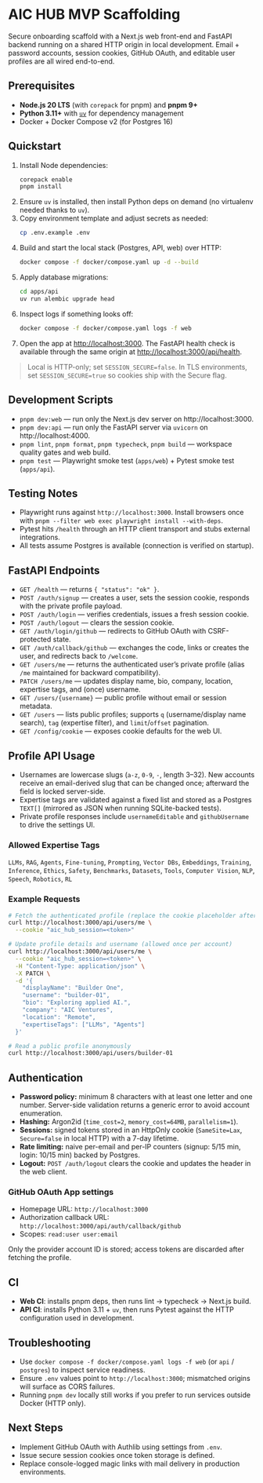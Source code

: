 # AIC HUB MVP Scaffolding

Secure onboarding scaffold with a Next.js web front-end and FastAPI backend running on a shared HTTP origin in local development. Email + password accounts, session cookies, GitHub OAuth, and editable user profiles are all wired end-to-end.

## Prerequisites
- **Node.js 20 LTS** (with `corepack` for pnpm) and **pnpm 9+**
- **Python 3.11+** with [`uv`](https://github.com/astral-sh/uv) for dependency management
- Docker + Docker Compose v2 (for Postgres 16)

## Quickstart
1. Install Node dependencies:
   ```bash
   corepack enable
   pnpm install
   ```
2. Ensure `uv` is installed, then install Python deps on demand (no virtualenv needed thanks to `uv`).
3. Copy environment template and adjust secrets as needed:
   ```bash
   cp .env.example .env
   ```
4. Build and start the local stack (Postgres, API, web) over HTTP:
   ```bash
   docker compose -f docker/compose.yaml up -d --build
   ```
5. Apply database migrations:
   ```bash
   cd apps/api
   uv run alembic upgrade head
   ```
6. Inspect logs if something looks off:
   ```bash
   docker compose -f docker/compose.yaml logs -f web
   ```
7. Open the app at [http://localhost:3000](http://localhost:3000). The FastAPI health check is available through the same origin at [http://localhost:3000/api/health](http://localhost:3000/api/health).

> Local is HTTP-only; set `SESSION_SECURE=false`. In TLS environments, set `SESSION_SECURE=true` so cookies ship with the Secure flag.

## Development Scripts
- `pnpm dev:web` — run only the Next.js dev server on http://localhost:3000.
- `pnpm dev:api` — run only the FastAPI server via `uvicorn` on http://localhost:4000.
- `pnpm lint`, `pnpm format`, `pnpm typecheck`, `pnpm build` — workspace quality gates and web build.
- `pnpm test` — Playwright smoke test (`apps/web`) + Pytest smoke test (`apps/api`).

## Testing Notes
- Playwright runs against `http://localhost:3000`. Install browsers once with `pnpm --filter web exec playwright install --with-deps`.
- Pytest hits `/health` through an HTTP client transport and stubs external integrations.
- All tests assume Postgres is available (connection is verified on startup).

## FastAPI Endpoints
- `GET /health` — returns `{ "status": "ok" }`.
- `POST /auth/signup` — creates a user, sets the session cookie, responds with the private profile payload.
- `POST /auth/login` — verifies credentials, issues a fresh session cookie.
- `POST /auth/logout` — clears the session cookie.
- `GET /auth/login/github` — redirects to GitHub OAuth with CSRF-protected state.
- `GET /auth/callback/github` — exchanges the code, links or creates the user, and redirects back to `/welcome`.
- `GET /users/me` — returns the authenticated user’s private profile (alias `/me` maintained for backward compatibility).
- `PATCH /users/me` — updates display name, bio, company, location, expertise tags, and (once) username.
- `GET /users/{username}` — public profile without email or session metadata.
- `GET /users` — lists public profiles; supports `q` (username/display name search), `tag` (expertise filter), and `limit`/`offset` pagination.
- `GET /config/cookie` — exposes cookie defaults for the web UI.

## Profile API Usage

- Usernames are lowercase slugs (`a-z`, `0-9`, `-`, length 3–32). New accounts receive an email-derived slug that can be changed once; afterward the field is locked server-side.
- Expertise tags are validated against a fixed list and stored as a Postgres `TEXT[]` (mirrored as JSON when running SQLite-backed tests).
- Private profile responses include `usernameEditable` and `githubUsername` to drive the settings UI.

### Allowed Expertise Tags

`LLMs`, `RAG`, `Agents`, `Fine-tuning`, `Prompting`, `Vector DBs`, `Embeddings`, `Training`, `Inference`, `Ethics`, `Safety`, `Benchmarks`, `Datasets`, `Tools`, `Computer Vision`, `NLP`, `Speech`, `Robotics`, `RL`

### Example Requests

```bash
# Fetch the authenticated profile (replace the cookie placeholder after signing in)
curl http://localhost:3000/api/users/me \
  --cookie "aic_hub_session=<token>"

# Update profile details and username (allowed once per account)
curl http://localhost:3000/api/users/me \
  --cookie "aic_hub_session=<token>" \
  -H "Content-Type: application/json" \
  -X PATCH \
  -d '{
    "displayName": "Builder One",
    "username": "builder-01",
    "bio": "Exploring applied AI.",
    "company": "AIC Ventures",
    "location": "Remote",
    "expertiseTags": ["LLMs", "Agents"]
  }'

# Read a public profile anonymously
curl http://localhost:3000/api/users/builder-01
```

## Authentication

- **Password policy:** minimum 8 characters with at least one letter and one number. Server-side validation returns a generic error to avoid account enumeration.
- **Hashing:** Argon2id (`time_cost=2`, `memory_cost=64MB`, `parallelism=1`).
- **Sessions:** signed tokens stored in an HttpOnly cookie (`SameSite=Lax`, `Secure=false` in local HTTP) with a 7-day lifetime.
- **Rate limiting:** naive per-email and per-IP counters (signup: 5/15 min, login: 10/15 min) backed by Postgres.
- **Logout:** `POST /auth/logout` clears the cookie and updates the header in the web client.

### GitHub OAuth App settings

- Homepage URL: `http://localhost:3000`
- Authorization callback URL: `http://localhost:3000/api/auth/callback/github`
- Scopes: `read:user user:email`

Only the provider account ID is stored; access tokens are discarded after fetching the profile.

## CI
- **Web CI**: installs pnpm deps, then runs lint → typecheck → Next.js build.
- **API CI**: installs Python 3.11 + `uv`, then runs Pytest against the HTTP configuration used in development.

## Troubleshooting
- Use `docker compose -f docker/compose.yaml logs -f web` (or `api` / `postgres`) to inspect service readiness.
- Ensure `.env` values point to `http://localhost:3000`; mismatched origins will surface as CORS failures.
- Running `pnpm dev` locally still works if you prefer to run services outside Docker (HTTP only).

## Next Steps
- Implement GitHub OAuth with Authlib using settings from `.env`.
- Issue secure session cookies once token storage is defined.
- Replace console-logged magic links with mail delivery in production environments.
